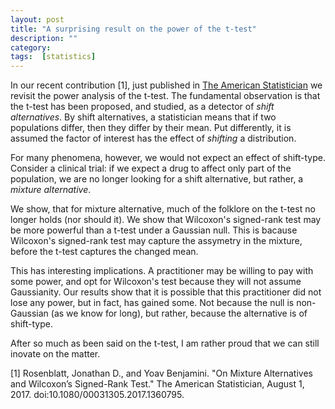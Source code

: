 ```yaml
---
layout: post
title: "A surprising result on the power of the t-test"
description: ""
category: 
tags:  [statistics]
---
```


In our recent contribution [1], just published in [The American Statistician](http://amstat.tandfonline.com/doi/full/10.1080/00031305.2017.1360795) we revisit the power analysis of the t-test. 
The fundamental observation is that the t-test has been proposed, and studied, as a detector of _shift alternatives_. 
By shift alternatives, a statistician means that if two populations differ, then they differ by their mean. 
Put differently, it is assumed the factor of interest has the effect of _shifting_ a distribution.

For many phenomena, however, we would not expect an effect of shift-type.
Consider a clinical trial: if we expect a drug to affect only part of the population, we are no longer looking for a shift alternative, but rather, a _mixture alternative_. 

We show, that for mixture alternative, much of the folklore on the t-test no longer holds (nor should it). 
We show that Wilcoxon's signed-rank test may be more powerful than a t-test under a Gaussian null. 
This is bacause Wilcoxon's signed-rank test may capture the assymetry in the mixture, before the t-test captures the changed mean.

This has interesting implications.
A practitioner may be willing to pay with some power, and opt for Wilcoxon's test because they will not assume Gaussianity.
Our results show that it is possible that this practitioner did not lose any power, but in fact, has gained some. 
Not because the null is non-Gaussian (as we know for long), but rather, because the alternative is of shift-type. 

After so much as been said on the t-test, I am rather proud that we can still inovate on the matter.


[1] Rosenblatt, Jonathan D., and Yoav Benjamini. "On Mixture Alternatives and Wilcoxon’s Signed-Rank Test." The American Statistician, August 1, 2017. doi:10.1080/00031305.2017.1360795.
